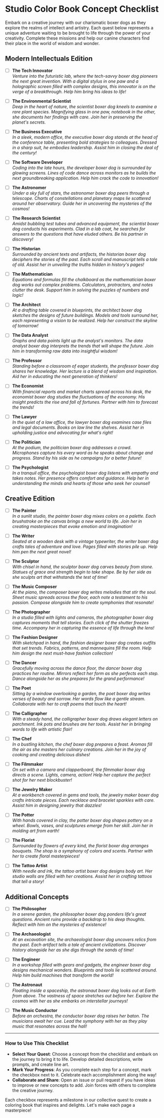 # Studio Color Book Concept Checklist

Embark on a creative journey with our charismatic boxer dogs as they explore the realms of intellect and artistry. Each quest below represents a unique adventure waiting to be brought to life through the power of your creativity. Complete these missions and help our canine characters find their place in the world of wisdom and wonder.

## Modern Intellectuals Edition

- [ ] **The Tech Innovator**  
  *Venture into the futuristic lab, where the tech-savvy boxer dog pioneers the next great invention. With a digital stylus in one paw and a holographic screen filled with complex designs, this innovator is on the verge of a breakthrough. Help him bring his ideas to life!*

- [ ] **The Environmental Scientist**  
  *Deep in the heart of nature, the scientist boxer dog kneels to examine a rare plant species. Magnifying glass in one paw, notebook in the other, she documents her findings with care. Join her in preserving the planet's secrets.*

- [ ] **The Business Executive**  
  *In a sleek, modern office, the executive boxer dog stands at the head of the conference table, presenting bold strategies to colleagues. Dressed in a sharp suit, he embodies leadership. Assist him in closing the deal of the century!*

- [ ] **The Software Developer**  
  *Coding into the late hours, the developer boxer dog is surrounded by glowing screens. Lines of code dance across monitors as he builds the next groundbreaking application. Help him crack the code to innovation!*

- [ ] **The Astronomer**  
  *Under a sky full of stars, the astronomer boxer dog peers through a telescope. Charts of constellations and planetary maps lie scattered around her observatory. Guide her in uncovering the mysteries of the cosmos!*

- [ ] **The Research Scientist**  
  *Amidst bubbling test tubes and advanced equipment, the scientist boxer dog conducts his experiments. Clad in a lab coat, he searches for answers to the questions that have eluded others. Be his partner in discovery!*

- [ ] **The Historian**  
  *Surrounded by ancient texts and artifacts, the historian boxer dog deciphers the stories of the past. Each scroll and manuscript tells a tale of old. Assist her in unveiling the truths hidden in history's pages!*

- [ ] **The Mathematician**  
  *Equations and formulas fill the chalkboard as the mathematician boxer dog works out complex problems. Calculators, protractors, and notes clutter the desk. Support him in solving the puzzles of numbers and logic!*

- [ ] **The Architect**  
  *At a drafting table covered in blueprints, the architect boxer dog sketches the designs of future buildings. Models and tools surround her, each representing a vision to be realized. Help her construct the skyline of tomorrow!*

- [ ] **The Data Analyst**  
  *Graphs and data points light up the analyst's monitors. The data analyst boxer dog interprets the trends that will shape the future. Join him in transforming raw data into insightful wisdom!*

- [ ] **The Professor**  
  *Standing before a classroom of eager students, the professor boxer dog shares her knowledge. Her lecture is a blend of wisdom and inspiration. Aid her in educating the next generation of thinkers!*

- [ ] **The Economist**  
  *With financial reports and market charts spread across his desk, the economist boxer dog studies the fluctuations of the economy. His insight predicts the rise and fall of fortunes. Partner with him to forecast the trends!*

- [ ] **The Lawyer**  
  *In the quiet of a law office, the lawyer boxer dog examines case files and legal documents. Books on law line the shelves. Assist her in upholding justice and advocating for what's right!*

- [ ] **The Politician**  
  *At the podium, the politician boxer dog addresses a crowd. Microphones capture his every word as he speaks about change and progress. Stand by his side as he campaigns for a better future!*

- [ ] **The Psychologist**  
  *In a tranquil office, the psychologist boxer dog listens with empathy and takes notes. Her presence offers comfort and guidance. Help her in understanding the minds and hearts of those who seek her counsel!*

## Creative Edition

- [ ] **The Painter**  
  *In a sunlit studio, the painter boxer dog mixes colors on a palette. Each brushstroke on the canvas brings a new world to life. Join her in creating masterpieces that evoke emotion and imagination!*

- [ ] **The Writer**  
  *Seated at a wooden desk with a vintage typewriter, the writer boxer dog crafts tales of adventure and love. Pages filled with stories pile up. Help him pen the next great novel!*

- [ ] **The Sculptor**  
  *With chisel in hand, the sculptor boxer dog carves beauty from stone. Statues of grace and strength begin to take shape. Be by her side as she sculpts art that withstands the test of time!*

- [ ] **The Music Composer**  
  *At the piano, the composer boxer dog writes melodies that stir the soul. Sheet music spreads across the floor, each note a testament to his passion. Compose alongside him to create symphonies that resonate!*

- [ ] **The Photographer**  
  *In a studio filled with lights and cameras, the photographer boxer dog captures moments that tell stories. Each click of the shutter freezes time. Accompany her in capturing the essence of life through the lens!*

- [ ] **The Fashion Designer**  
  *With sketchpad in hand, the fashion designer boxer dog creates outfits that set trends. Fabrics, patterns, and mannequins fill the room. Help him design the next must-have fashion collection!*

- [ ] **The Dancer**  
  *Gracefully moving across the dance floor, the dancer boxer dog practices her routine. Mirrors reflect her form as she perfects each step. Dance alongside her as she prepares for the grand performance!*

- [ ] **The Poet**  
  *Sitting by a window overlooking a garden, the poet boxer dog writes verses of beauty and sorrow. Her words flow like a gentle stream. Collaborate with her to craft poems that touch the heart!*

- [ ] **The Calligrapher**  
  *With a steady hand, the calligrapher boxer dog draws elegant letters on parchment. Ink pots and brushes are her tools. Assist her in bringing words to life with artistic flair!*

- [ ] **The Chef**  
  *In a bustling kitchen, the chef boxer dog prepares a feast. Aromas fill the air as she masters her culinary creations. Join her in the joy of cooking and creating delicious dishes!*

- [ ] **The Filmmaker**  
  *On set with a camera and clapperboard, the filmmaker boxer dog directs a scene. Lights, camera, action! Help her capture the perfect shot for her next blockbuster!*

- [ ] **The Jewelry Maker**  
  *At a workbench covered in gems and tools, the jewelry maker boxer dog crafts intricate pieces. Each necklace and bracelet sparkles with care. Assist him in designing jewelry that dazzles!*

- [ ] **The Potter**  
  *With hands covered in clay, the potter boxer dog shapes pottery on a wheel. Bowls, vases, and sculptures emerge from her skill. Join her in molding art from earth!*

- [ ] **The Florist**  
  *Surrounded by flowers of every kind, the florist boxer dog arranges bouquets. The shop is a symphony of colors and scents. Partner with her to create floral masterpieces!*

- [ ] **The Tattoo Artist**  
  *With needle and ink, the tattoo artist boxer dog designs body art. Her studio walls are filled with her creations. Assist her in crafting tattoos that tell a story!*

## Additional Concepts

- [ ] **The Philosopher**  
  *In a serene garden, the philosopher boxer dog ponders life's great questions. Ancient ruins provide a backdrop to his deep thoughts. Reflect with him on the mysteries of existence!*

- [ ] **The Archaeologist**  
  *At an excavation site, the archaeologist boxer dog uncovers relics from the past. Each artifact tells a tale of ancient civilizations. Discover history alongside her as she digs through the sands of time!*

- [ ] **The Engineer**  
  *In a workshop filled with gears and gadgets, the engineer boxer dog designs mechanical wonders. Blueprints and tools lie scattered around. Help him build machines that transform the world!*

- [ ] **The Astronaut**  
  *Floating inside a spaceship, the astronaut boxer dog looks out at Earth from above. The vastness of space stretches out before her. Explore the cosmos with her as she embarks on interstellar journeys!*

- [ ] **The Music Conductor**  
  *Before an orchestra, the conductor boxer dog raises her baton. The musicians await her cue. Lead the symphony with her as they play music that resonates across the hall!*

---

### How to Use This Checklist

- **Select Your Quest**: Choose a concept from the checklist and embark on the journey to bring it to life. Develop detailed descriptions, write prompts, and create line art.
- **Mark Your Progress**: As you complete each step for a concept, mark the checkbox next to it. Celebrate each accomplishment along the way!
- **Collaborate and Share**: Open an issue or pull request if you have ideas to improve or new concepts to add. Join forces with others to complete the creative journey.

Each checkbox represents a milestone in our collective quest to create a coloring book that inspires and delights. Let's make each page a masterpiece!
